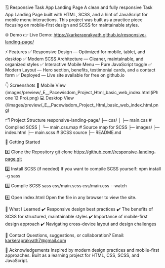 🗓️ Responsive Task App Landing Page
A clean and fully responsive Task App Landing Page built with HTML, SCSS, and a hint of JavaScript for mobile menu interactions. This project was built as a practice piece focusing on mobile-first design and SCSS for maintainable styles.

🌐 Demo 
👉 Live Demo: https://karkeraprakyath.github.io/responsive-landing-page/

⚡ Features 
✅ Responsive Design — Optimized for mobile, tablet, and desktop
✅ Modern SCSS Architecture — Cleaner, maintainable, and organized styles 
✅ Interactive Mobile Menu — Pure JavaScript toggle 
✅ Modern Layout — Hero section, benefits, testimonial cards, and a contact form 
✅ Deployed — Live site available for free on github.io

👇 Screenshots 
📱 Mobile View (images/preview/_E__Pacewisdom_Project_Html_basic_web_index.html(iPhone 12 Pro).png) 
💻 Desktop View (/images/preview/_E__Pacewisdom_Project_Html_basic_web_index.html.png)

🗂️ Project Structure
responsive-landing-page/
├─ css/ 
│ ├─ main.css # Compiled SCSS 
│ └─ main.css.map # Source map for SCSS 
├─ images/ 
├─ index.html 
├─ main.scss # SCSS source 
├─ README.md

🚀 Getting Started 

1️⃣ Clone the Repository 
git clone https://github.com//responsive-landing-page.git

2️⃣ Install SCSS (if needed) If you want to compile SCSS yourself: 
npm install -g sass

3️⃣ Compile SCSS 
sass css/main.scss css/main.css --watch

4️⃣ Open index.html Open the file in any browser to view the site.

🌟 What I Learned 
✔️ Responsive design best practices 
✔️ The benefits of SCSS for structured, maintainable styles 
✔️ Importance of mobile-first design approach 
✔️ Navigating cross-device layout and design challenges

📧 Contact Questions, suggestions, or collaboration? 
Email: karkeraprakyath7@gmail.com

📌 Acknowledgements 
Inspired by modern design practices and mobile-first approaches. 
Built as a learning project for HTML, CSS, SCSS, and JavaScript.
